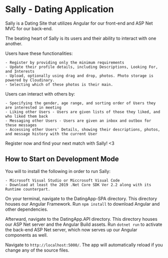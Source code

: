 # Sally - Dating Application

Sally is a Dating Site that utilizes Angular for our front-end and ASP Net MVC for our back-end.

The beating heart of Sally is its users and their ability to interact with one another.

Users have these functionalities:

    - Register by providing only the minimum requirements
    - Update their profile details, including Descriptions, Looking For, and Interests
    - Upload, optionally using drag and drop, photos. Photo storage is powered by Cloudinary.
    - Selecting which of these photos is their main.

Users can interact with others by:

    - Specifying the gender, age range, and sorting order of Users they are interested in meeting
    - Liking other Users - Users are given lists of those they liked, and who liked them back
    - Messaging other Users - Users are given an inbox and outbox for these messages
    - Accessing other Users' Details, showing their descriptions, photos, and message history with the current User

Register now and find your next match with Sally! <3

## How to Start on Development Mode

You will to install the following in order to run Sally:

    - Microsoft Visual Studio or Miccrosoft Visual Code
    - Download at least the 2019 .Net Core SDK Ver 2.2 along with its Runtime counterpart.

On your terminal, navigate to the DatingApp-SPA directory. This directory houses our Angular Framework. Run `npm install` to download Angular and other dependencies.

Afterward, navigate to the DatingApp.API directory. This directory houses our ASP Net server and the Angular Build assets. Run `dotnet run` to activate the back-end ASP Net server, which now serves up our Angular components as well.

Navigate to `http://localhost:5000/`. The app will automatically reload if you change any of the source files.
